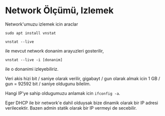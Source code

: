 # Network Ölçümü, Izlemek

Network'umuzu izlemek icin araclar

```
sudo apt install vnstat

vnstat --live
```

ile mevcut network donanim arayuzleri gosterilir,

```
vnstat --live -i [donanim]
```

ile o donanimi izleyebiliriz.

Veri akis hizi bit / saniye olarak verilir, gigabayt / gun olarak almak icin
1 GB / gun = 92592 bit / saniye oldugunu bilelim.

Hangi IP'ye sahip oldugumuzu anlamak icin `ifconfig -a`.

Eger DHCP ile bir network'e dahil olduysak bize dinamik olarak bir IP
adresi verilecektir. Bazen admin statik olarak bir IP vermeyi de
secebilir. 





